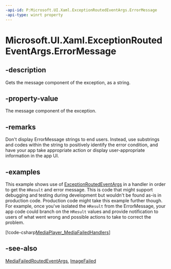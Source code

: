```yaml
---
-api-id: P:Microsoft.UI.Xaml.ExceptionRoutedEventArgs.ErrorMessage
-api-type: winrt property
---
```


<!-- Property syntax
public string ErrorMessage { get; }
-->

# Microsoft.UI.Xaml.ExceptionRoutedEventArgs.ErrorMessage

## -description

Gets the message component of the exception, as a string.

## -property-value

The message component of the exception.

## -remarks

Don't display ErrorMessage strings to end users. Instead, use substrings and codes within the string to positively identify the error condition, and have your app take appropriate action or display user-appropriate information in the app UI.

## -examples

This example shows use of [ExceptionRoutedEventArgs](exceptionroutedeventargs.md) in a handler in order to get the `HResult` and error message. This is code that might support debugging and testing during development but wouldn't be found as-is in production code. Production code might take this example further though. For example, once you've isolated the `HResult` from the ErrorMessage, your app code could branch on the `HResult` values and provide notification to users of what went wrong and possible actions to take to correct the problem.

[!code-csharp[MediaPlayer_MediaFailedHandlers](../microsoft.ui.xaml/code/MediaPlayerQuickStart/csharp/MainPage.xaml.cs#SnippetMediaPlayer_MediaFailedHandlers)]

## -see-also

[MediaFailedRoutedEventArgs](mediafailedroutedeventargs.md), [ImageFailed](../microsoft.ui.xaml.controls/image_imagefailed.md)
